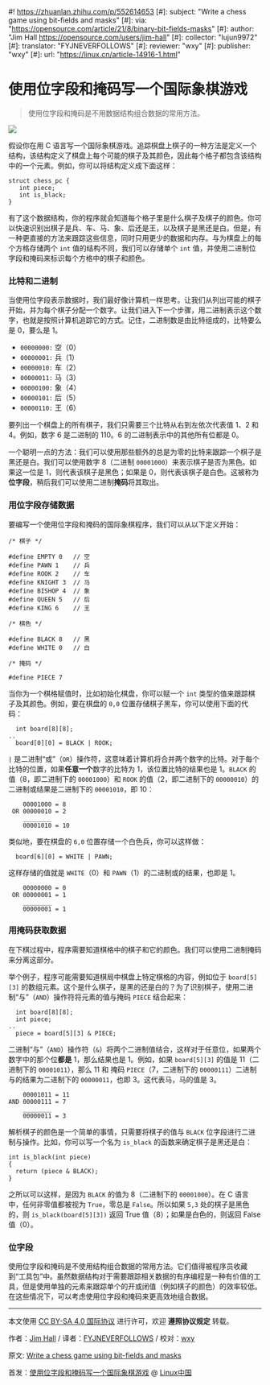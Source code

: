 #! https://zhuanlan.zhihu.com/p/552614653
[#]: subject: "Write a chess game using bit-fields and masks"
[#]: via: "https://opensource.com/article/21/8/binary-bit-fields-masks"
[#]: author: "Jim Hall https://opensource.com/users/jim-hall"
[#]: collector: "lujun9972"
[#]: translator: "FYJNEVERFOLLOWS"
[#]: reviewer: "wxy"
[#]: publisher: "wxy"
[#]: url: "https://linux.cn/article-14916-1.html"

使用位字段和掩码写一个国际象棋游戏
======

> 使用位字段和掩码是不用数据结构组合数据的常用方法。

![](https://img.linux.net.cn/data/attachment/album/202208/10/114605qzfzztj2uupb7zuw.jpg)

假设你在用 C 语言写一个国际象棋游戏。追踪棋盘上棋子的一种方法是定义一个结构，该结构定义了棋盘上每个可能的棋子及其颜色，因此每个格子都包含该结构中的一个元素。例如，你可以将结构定义成下面这样：

```
struct chess_pc {
   int piece;
   int is_black;
}
```

有了这个数据结构，你的程序就会知道每个格子里是什么棋子及棋子的颜色。你可以快速识别出棋子是兵、车、马、象、后还是王，以及棋子是黑还是白。但是，有一种更直接的方法来跟踪这些信息，同时只用更少的数据和内存。与为棋盘上的每个方格存储两个 `int` 值的结构不同，我们可以存储单个 `int` 值，并使用二进制位字段和掩码来标识每个方格中的棋子和颜色。

### 比特和二进制

当使用位字段表示数据时，我们最好像计算机一样思考。让我们从列出可能的棋子开始，并为每个棋子分配一个数字。让我们进入下一个步骤，用二进制表示这个数字，也就是按照计算机追踪它的方式。记住，二进制数是由比特组成的，比特要么是 0，要么是 1。

  * `00000000:` 空（0）
  * `00000001:` 兵（1）
  * `00000010:` 车（2）
  * `00000011:` 马（3）
  * `00000100:` 象（4）
  * `00000101:` 后（5）
  * `00000110:` 王（6）

要列出一个棋盘上的所有棋子，我们只需要三个比特从右到左依次代表值 1、2 和 4。例如，数字 6 是二进制的 110。6 的二进制表示中的其他所有位都是 0。

一个聪明一点的方法：我们可以使用那些额外的总是为零的比特来跟踪一个棋子是黑还是白。我们可以使用数字 8（二进制 `00001000`）来表示棋子是否为黑色。如果这一位是 1，则代表该棋子是黑色；如果是 0，则代表该棋子是白色。这被称为**位字段**，稍后我们可以使用二进制**掩码**将其取出。

### 用位字段存储数据

要编写一个使用位字段和掩码的国际象棋程序，我们可以从以下定义开始：

```
/* 棋子 */

#define EMPTY 0   // 空
#define PAWN 1    // 兵
#define ROOK 2    // 车
#define KNIGHT 3  // 马
#define BISHOP 4  // 象
#define QUEEN 5   // 后
#define KING 6    // 王

/* 棋色 */

#define BLACK 8   // 黑
#define WHITE 0   // 白

/* 掩码 */

#define PIECE 7
```

当你为一个棋格赋值时，比如初始化棋盘，你可以赋一个 `int` 类型的值来跟踪棋子及其颜色。例如，要在棋盘的 `0,0` 位置存储棋子黑车，你可以使用下面的代码：

```
  int board[8][8];
..
  board[0][0] = BLACK | ROOK;
```

`|` 是二进制“或”（`OR`）操作符，这意味着计算机将合并两个数字的比特。对于每个比特的位置，如果**任意一个**数字的比特为 1，该位置比特的结果也是 1。`BLACK` 的值（8，即二进制下的 `00001000`）和 `ROOK` 的值（2，即二进制下的 `00000010`）的二进制或结果是二进制下的 `00001010`，即 10：

```
    00001000 = 8
 OR 00000010 = 2
    ________
    00001010 = 10
```

类似地，要在棋盘的 `6,0` 位置存储一个白色兵，你可以这样做：

```
  board[6][0] = WHITE | PAWN;
```

这样存储的值就是 `WHITE`（0）和 `PAWN`（1）的二进制或的结果，也即是 1。

```
    00000000 = 0
 OR 00000001 = 1
    ________
    00000001 = 1
```

### 用掩码获取数据

在下棋过程中，程序需要知道棋格中的棋子和它的颜色。我们可以使用二进制掩码来分离这部分。

举个例子，程序可能需要知道棋局中棋盘上特定棋格的内容，例如位于 `board[5][3]` 的数组元素。这个是什么棋子，是黑的还是白的？为了识别棋子，使用二进制“与”（`AND`）操作符将元素的值与掩码 `PIECE` 结合起来：

```
  int board[8][8];
  int piece;
..
  piece = board[5][3] & PIECE;
```

二进制“与”（`AND`）操作符（`&`）将两个二进制值结合，这样对于任意位，如果两个数字中的那个位**都是** 1，那么结果也是 1。例如，如果 `board[5][3]` 的值是 11（二进制下的 `00001011`），那么 11 和 掩码 `PIECE`（7，二进制下的 `00000111`）二进制与的结果为二进制下的 `00000011`，也即 3。这代表马，马的值是 3。

```
    00001011 = 11
AND 00000111 = 7
    ________
    00000011 = 3
```

解析棋子的颜色是一个简单的事情，只需要将棋子的值与 `BLACK` 位字段进行二进制与操作。比如，你可以写一个名为 `is_black` 的函数来确定棋子是黑还是白：

```
int is_black(int piece)
{
  return (piece & BLACK);
}
```

之所以可以这样，是因为 `BLACK` 的值为 8（二进制下的 `00001000`）。在 C 语言中，任何非零值都被视为 `True`，零总是 `False`。所以如果 `5,3` 处的棋子是黑色的，则 `is_black(board[5][3])` 返回 True 值（8）；如果是白色的，则返回 False 值（0）。

### 位字段

使用位字段和掩码是不使用结构组合数据的常用方法。它们值得被程序员收藏到“工具包”中。虽然数据结构对于需要跟踪相关数据的有序编程是一种有价值的工具，但是使用单独的元素来跟踪单个的开或闭值（例如棋子的颜色）的效率较低。在这些情况下，可以考虑使用位字段和掩码来更高效地组合数据。

--------------------------------------------------------------------------------

本文使用 [CC BY-SA 4.0 国际协议](https://creativecommons.org/licenses/by-sa/4.0/deed.zh) 进行许可，欢迎 **遵照协议规定** 转载。

作者：[Jim Hall](https://opensource.com/users/jim-hall) / 译者：[FYJNEVERFOLLOWS](https://github.com/FYJNEVERFOLLOWS) / 校对：[wxy](https://github.com/wxy)

原文: [Write a chess game using bit-fields and masks](https://opensource.com/article/21/8/binary-bit-fields-masks)

首发：[使用位字段和掩码写一个国际象棋游戏](https://linux.cn/article-14916-1.html) @ [Linux中国](https://linux.cn/)

[1]: https://opensource.com/sites/default/files/styles/image-full-size/public/lead-images/life-chess-games.png?itok=U1lWMZ0y (Chess pieces on a chess board)
